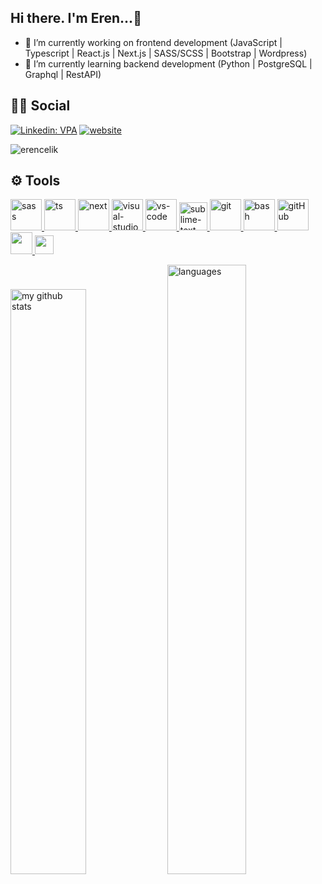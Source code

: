 ## Hi there. I'm Eren...👋


- 🔭 I’m currently working on frontend development (JavaScript | Typescript | React.js | Next.js | SASS/SCSS | Bootstrap | Wordpress)
- 🌱 I’m currently learning backend development (Python | PostgreSQL | Graphql | RestAPI)

## 👨👩 Social

[![Linkedin: VPA](https://img.shields.io/badge/linkedin-%230077B5.svg?&style=for-the-badge&logo=linkedin&logoColor=white)](https://www.linkedin.com/in/erencelik96/)
[![website](https://img.shields.io/badge/gmail-f1f2f6.svg?&style=for-the-badge&logo=gmail&logoColor=red)](mailto:celik.erenn96@gmail.com)

<p align="left"> <img src="https://komarev.com/ghpvc/?username=ErenCelik96" alt="erencelik" /> </p>

## ⚙ Tools

<a href="#" target="_blank"> <img src="https://seeklogo.com/images/S/sass-logo-E41E7734A8-seeklogo.com.png" alt="sass" height="50"/> </a> 
<a href="#" target="_blank"> <img src="https://seeklogo.com/images/T/typescript-logo-B29A3F462D-seeklogo.com.png" alt="ts" height="50"/> </a>
<a href="#" target="_blank"> <img src="https://seeklogo.com/images/N/nextjs-logo-963D40B71E-seeklogo.com.png" alt="next" height="50"/> </a> 
<a href="#" target="_blank"> <img src="https://img.icons8.com/color/452/visual-studio-2019.png" alt="visual-studio" height="50"/> </a> 
<a href="#" target="_blank"> <img src="https://www.pngitem.com/pimgs/m/80-800968_vscode-visual-studio-logo-png-transparent-png.png" alt="vs-code" height="50"/> </a> 
<a href="#" target="_blank"> <img src="https://cdn.icon-icons.com/icons2/1381/PNG/512/sublimetext_94866.png" alt="sublime-text" height="45"/> </a> 
<a href="#" target="_blank"> <img src="https://www.vectorlogo.zone/logos/git-scm/git-scm-icon.svg" alt="git" height="50"/> </a> 
<a href="#" target="_blank"> <img src="https://www.vectorlogo.zone/logos/gnu_bash/gnu_bash-icon.svg" alt="bash" height="50"/> </a> 
<a href="#" target="_blank"> <img src="https://www.flaticon.com/svg/static/icons/svg/919/919847.svg" alt="gitHub" height="50"/> </a> 
<a href="#" target="_blank"> <img src="https://img.shields.io/badge/jira-1e90ff.svg?&style=for-the-badge&logo=jira&logoColor=white" height="35"/> </a> 
<a href="#" target="_blank"> <img src="https://upload.wikimedia.org/wikipedia/commons/thumb/b/b9/Slack_Technologies_Logo.svg/1280px-Slack_Technologies_Logo.svg.png" height="30"/> </a> 

</p>
<p align="left">
<img src="https://github-readme-stats.vercel.app/api?username=ErenCelik96&theme=chartreuse-dark" alt="my github stats" width="49%"/> <img src="https://github-readme-stats.vercel.app/api/top-langs/?username=ErenCelik96&theme=chartreuse-dark&layout=compact" alt="languages" width="50%" >


